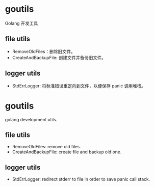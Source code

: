# goutils
Golang 开发工具

## file utils
- RemoveOldFiles：删除旧文件。
- CreateAndBackupFile: 创建文件并备份旧文件。

## logger utils
- StdErrLogger: 将标准错误重定向到文件，以便保存 panic 调用堆栈。

# goutils
golang development utils.

## file utils
- RemoveOldFiles: remove old files.
- CreateAndBackupFile: create file and backup old one.

## logger utils
- StdErrLogger: redirect stderr to file in order to save panic call stack.